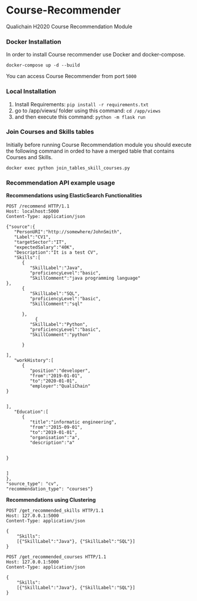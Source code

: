 # Course-Recommender

Qualichain H2020 Course Recommendation Module

### Docker Installation

In order to install Course recommender use Docker and docker-compose.

`docker-compose up -d --build`

You can access Course Recommender from port `5000`

### Local Installation
1. Install Requirements: `pip install -r requirements.txt`
2. go to /app/views/ folder using this command: `cd /app/views`
3. and then  execute this command: `python -m flask run`

### Join Courses and Skills tables

Initially before running Course Recommendation module you should execute the following command
in orded to have a merged table that contains Courses and Skills.

`docker exec python join_tables_skill_courses.py`

### Recommendation API example usage

**Recommendations using ElasticSearch Functionalities**
```http request
POST /recommend HTTP/1.1
Host: localhost:5000
Content-Type: application/json

{"source":{
   "PersonURI":"http://somewhere/JohnSmith",
   "Label":"CV1",
   "targetSector":"IT",
   "expectedSalary":"40K",
   "Description":"It is a test CV",
   "Skills":[
      {
         "SkillLabel":"Java",
         "proficiencyLevel":"basic",
         "SkillComment":"java programming language"
},
      {
         "SkillLabel":"SQL",
         "proficiencyLevel":"basic",
         "SkillComment":"sql"
      	
      },
           {
         "SkillLabel":"Python",
         "proficiencyLevel":"basic",
         "SkillComment":"python"
      	
      }
      
],
   "workHistory":[
      {
         "position":"developer",
         "from":"2019-01-01",
         "to":"2020-01-01",
         "employer":"QualiChain"
}


],
   "Education":[
      {
         "title":"informatic engineering",
         "from":"2015-09-01",
         "to":"2019-01-01",
         "organisation":"a",
         "description":"a"


}


]
},
"source_type": "cv",
"recommendation_type": "courses"}

```

**Recommendations using Clustering**

```http request
POST /get_recommended_skills HTTP/1.1
Host: 127.0.0.1:5000
Content-Type: application/json

{
	"Skills":
	[{"SkillLabel":"Java"}, {"SkillLabel":"SQL"}]	
}
```

```http request
POST /get_recommended_courses HTTP/1.1
Host: 127.0.0.1:5000
Content-Type: application/json

{
	"Skills":
	[{"SkillLabel":"Java"}, {"SkillLabel":"SQL"}]	
}
```